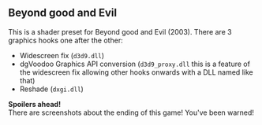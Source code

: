 <!-- {
    "img": "screenshots/bge/__BGE_renamed_2023-05-27_17-08-05.jpg",
    "desc": "Beyond Good and Evil + dgVoodoo + ReShade"
} -->

## Beyond good and Evil

This is a shader preset for Beyond good and Evil (2003). There are 3 graphics hooks one after the other:
* Widescreen fix (`d3d9.dll`)
* dgVoodoo Graphics API conversion (`d3d9_proxy.dll` this is a feature of the widescreen fix allowing other hooks onwards with a DLL named like that)
* Reshade (`dxgi.dll`)

**Spoilers ahead!**  
There are screenshots about the ending of this game! You've been warned!

<mdcompare full="true" ls="bge/__BGE_renamed_2023-05-25_21-46-22_original.jpg" rs="bge/__BGE_renamed_2023-05-25_21-46-22.jpg" ></mdcompare>
<mdcompare full="true" ls="bge/__BGE_renamed_2023-05-25_21-57-14_original.jpg" rs="bge/__BGE_renamed_2023-05-25_21-57-14.jpg" ></mdcompare>
<mdcompare full="true" ls="bge/__BGE_renamed_2023-05-25_22-01-38_original.jpg" rs="bge/__BGE_renamed_2023-05-25_22-01-39.jpg" ></mdcompare>
<mdcompare full="true" ls="bge/__BGE_renamed_2023-05-25_22-01-53_original.jpg" rs="bge/__BGE_renamed_2023-05-25_22-01-53.jpg" ></mdcompare>
<mdcompare full="true" ls="bge/__BGE_renamed_2023-05-25_22-06-14_original.jpg" rs="bge/__BGE_renamed_2023-05-25_22-06-14.jpg" ></mdcompare>
<mdcompare full="true" ls="bge/__BGE_renamed_2023-05-25_22-11-28_original.jpg" rs="bge/__BGE_renamed_2023-05-25_22-11-28.jpg" ></mdcompare>
<mdcompare full="true" ls="bge/__BGE_renamed_2023-05-25_22-15-39_original.jpg" rs="bge/__BGE_renamed_2023-05-25_22-15-39.jpg" ></mdcompare>
<mdcompare full="true" ls="bge/__BGE_renamed_2023-05-25_22-20-38_original.jpg" rs="bge/__BGE_renamed_2023-05-25_22-20-38.jpg" ></mdcompare>
<mdcompare full="true" ls="bge/__BGE_renamed_2023-05-25_22-27-51_original.jpg" rs="bge/__BGE_renamed_2023-05-25_22-27-51.jpg" ></mdcompare>
<mdcompare full="true" ls="bge/__BGE_renamed_2023-05-25_22-28-20_original.jpg" rs="bge/__BGE_renamed_2023-05-25_22-28-20.jpg" ></mdcompare>
<mdcompare full="true" ls="bge/__BGE_renamed_2023-05-25_22-28-29_original.jpg" rs="bge/__BGE_renamed_2023-05-25_22-28-29.jpg" ></mdcompare>
<mdcompare full="true" ls="bge/__BGE_renamed_2023-05-25_22-29-10_original.jpg" rs="bge/__BGE_renamed_2023-05-25_22-29-10.jpg" ></mdcompare>
<mdcompare full="true" ls="bge/__BGE_renamed_2023-05-25_22-30-32_original.jpg" rs="bge/__BGE_renamed_2023-05-25_22-30-32.jpg" ></mdcompare>
<mdcompare full="true" ls="bge/__BGE_renamed_2023-05-25_22-32-43_original.jpg" rs="bge/__BGE_renamed_2023-05-25_22-32-43.jpg" ></mdcompare>
<mdcompare full="true" ls="bge/__BGE_renamed_2023-05-25_22-49-29_original.jpg" rs="bge/__BGE_renamed_2023-05-25_22-49-29.jpg" ></mdcompare>
<mdcompare full="true" ls="bge/__BGE_renamed_2023-05-25_23-03-56_original.jpg" rs="bge/__BGE_renamed_2023-05-25_23-03-56.jpg" ></mdcompare>
<mdcompare full="true" ls="bge/__BGE_renamed_2023-05-25_23-16-26_original.jpg" rs="bge/__BGE_renamed_2023-05-25_23-16-26.jpg" ></mdcompare>
<mdcompare full="true" ls="bge/__BGE_renamed_2023-05-25_23-39-38_original.jpg" rs="bge/__BGE_renamed_2023-05-25_23-39-38.jpg" ></mdcompare>
<mdcompare full="true" ls="bge/__BGE_renamed_2023-05-25_23-46-08_original.jpg" rs="bge/__BGE_renamed_2023-05-25_23-46-08.jpg" ></mdcompare>
<mdcompare full="true" ls="bge/__BGE_renamed_2023-05-26_00-03-59_original.jpg" rs="bge/__BGE_renamed_2023-05-26_00-03-59.jpg" ></mdcompare>
<mdcompare full="true" ls="bge/__BGE_renamed_2023-05-26_00-04-09_original.jpg" rs="bge/__BGE_renamed_2023-05-26_00-04-09.jpg" ></mdcompare>
<mdcompare full="true" ls="bge/__BGE_renamed_2023-05-26_00-04-47_original.jpg" rs="bge/__BGE_renamed_2023-05-26_00-04-47.jpg" ></mdcompare>
<mdcompare full="true" ls="bge/__BGE_renamed_2023-05-26_00-29-55_original.jpg" rs="bge/__BGE_renamed_2023-05-26_00-29-55.jpg" ></mdcompare>
<mdcompare full="true" ls="bge/__BGE_renamed_2023-05-26_00-39-08_original.jpg" rs="bge/__BGE_renamed_2023-05-26_00-39-08.jpg" ></mdcompare>
<mdcompare full="true" ls="bge/__BGE_renamed_2023-05-26_00-45-47_original.jpg" rs="bge/__BGE_renamed_2023-05-26_00-45-47.jpg" ></mdcompare>
<mdcompare full="true" ls="bge/__BGE_renamed_2023-05-26_00-50-03_original.jpg" rs="bge/__BGE_renamed_2023-05-26_00-50-03.jpg" ></mdcompare>
<mdcompare full="true" ls="bge/__BGE_renamed_2023-05-26_01-19-53_original.jpg" rs="bge/__BGE_renamed_2023-05-26_01-19-53.jpg" ></mdcompare>
<mdcompare full="true" ls="bge/__BGE_renamed_2023-05-26_01-19-55_original.jpg" rs="bge/__BGE_renamed_2023-05-26_01-19-55.jpg" ></mdcompare>
<mdcompare full="true" ls="bge/__BGE_renamed_2023-05-26_01-21-29_original.jpg" rs="bge/__BGE_renamed_2023-05-26_01-21-29.jpg" ></mdcompare>
<mdcompare full="true" ls="bge/__BGE_renamed_2023-05-26_01-37-21_original.jpg" rs="bge/__BGE_renamed_2023-05-26_01-37-21.jpg" ></mdcompare>
<mdcompare full="true" ls="bge/__BGE_renamed_2023-05-26_01-37-35_original.jpg" rs="bge/__BGE_renamed_2023-05-26_01-37-35.jpg" ></mdcompare>
<mdcompare full="true" ls="bge/__BGE_renamed_2023-05-26_01-38-51_original.jpg" rs="bge/__BGE_renamed_2023-05-26_01-38-51.jpg" ></mdcompare>
<mdcompare full="true" ls="bge/__BGE_renamed_2023-05-26_01-38-56_original.jpg" rs="bge/__BGE_renamed_2023-05-26_01-38-56.jpg" ></mdcompare>
<mdcompare full="true" ls="bge/__BGE_renamed_2023-05-26_01-40-10_original.jpg" rs="bge/__BGE_renamed_2023-05-26_01-40-10.jpg" ></mdcompare>
<mdcompare full="true" ls="bge/__BGE_renamed_2023-05-26_01-45-10_original.jpg" rs="bge/__BGE_renamed_2023-05-26_01-45-10.jpg" ></mdcompare>
<mdcompare full="true" ls="bge/__BGE_renamed_2023-05-26_01-45-13_original.jpg" rs="bge/__BGE_renamed_2023-05-26_01-45-13.jpg" ></mdcompare>
<mdcompare full="true" ls="bge/__BGE_renamed_2023-05-27_01-59-02_original.jpg" rs="bge/__BGE_renamed_2023-05-27_01-59-02.jpg" ></mdcompare>
<mdcompare full="true" ls="bge/__BGE_renamed_2023-05-27_02-01-03_original.jpg" rs="bge/__BGE_renamed_2023-05-27_02-01-03.jpg" ></mdcompare>
<mdcompare full="true" ls="bge/__BGE_renamed_2023-05-27_02-01-13_original.jpg" rs="bge/__BGE_renamed_2023-05-27_02-01-13.jpg" ></mdcompare>
<mdcompare full="true" ls="bge/__BGE_renamed_2023-05-27_02-15-24_original.jpg" rs="bge/__BGE_renamed_2023-05-27_02-15-24.jpg" ></mdcompare>
<mdcompare full="true" ls="bge/__BGE_renamed_2023-05-27_02-15-38_original.jpg" rs="bge/__BGE_renamed_2023-05-27_02-15-38.jpg" ></mdcompare>
<mdcompare full="true" ls="bge/__BGE_renamed_2023-05-27_02-18-45_original.jpg" rs="bge/__BGE_renamed_2023-05-27_02-18-45.jpg" ></mdcompare>
<mdcompare full="true" ls="bge/__BGE_renamed_2023-05-27_02-18-52_original.jpg" rs="bge/__BGE_renamed_2023-05-27_02-18-52.jpg" ></mdcompare>
<mdcompare full="true" ls="bge/__BGE_renamed_2023-05-27_02-19-43_original.jpg" rs="bge/__BGE_renamed_2023-05-27_02-19-43.jpg" ></mdcompare>
<mdcompare full="true" ls="bge/__BGE_renamed_2023-05-27_02-23-11_original.jpg" rs="bge/__BGE_renamed_2023-05-27_02-23-11.jpg" ></mdcompare>
<mdcompare full="true" ls="bge/__BGE_renamed_2023-05-27_14-57-41_original.jpg" rs="bge/__BGE_renamed_2023-05-27_14-57-41.jpg" ></mdcompare>
<mdcompare full="true" ls="bge/__BGE_renamed_2023-05-27_15-07-01_original.jpg" rs="bge/__BGE_renamed_2023-05-27_15-07-01.jpg" ></mdcompare>
<mdcompare full="true" ls="bge/__BGE_renamed_2023-05-27_15-07-25_original.jpg" rs="bge/__BGE_renamed_2023-05-27_15-07-26.jpg" ></mdcompare>
<mdcompare full="true" ls="bge/__BGE_renamed_2023-05-27_15-16-25_original.jpg" rs="bge/__BGE_renamed_2023-05-27_15-16-25.jpg" ></mdcompare>
<mdcompare full="true" ls="bge/__BGE_renamed_2023-05-27_15-18-58_original.jpg" rs="bge/__BGE_renamed_2023-05-27_15-18-58.jpg" ></mdcompare>
<mdcompare full="true" ls="bge/__BGE_renamed_2023-05-27_15-42-49_original.jpg" rs="bge/__BGE_renamed_2023-05-27_15-42-49.jpg" ></mdcompare>
<mdcompare full="true" ls="bge/__BGE_renamed_2023-05-27_15-44-21_original.jpg" rs="bge/__BGE_renamed_2023-05-27_15-44-21.jpg" ></mdcompare>
<mdcompare full="true" ls="bge/__BGE_renamed_2023-05-27_16-19-07_original.jpg" rs="bge/__BGE_renamed_2023-05-27_16-19-07.jpg" ></mdcompare>
<mdcompare full="true" ls="bge/__BGE_renamed_2023-05-27_17-08-05_original.jpg" rs="bge/__BGE_renamed_2023-05-27_17-08-05.jpg" ></mdcompare>
<mdcompare full="true" ls="bge/__BGE_renamed_2023-05-27_17-08-12_original.jpg" rs="bge/__BGE_renamed_2023-05-27_17-08-12.jpg" ></mdcompare>
<mdcompare full="true" ls="bge/__BGE_renamed_2023-05-27_18-29-26_original.jpg" rs="bge/__BGE_renamed_2023-05-27_18-29-26.jpg" ></mdcompare>
<mdcompare full="true" ls="bge/__BGE_renamed_2023-05-27_18-29-40_original.jpg" rs="bge/__BGE_renamed_2023-05-27_18-29-41.jpg" ></mdcompare>
<mdcompare full="true" ls="bge/__BGE_renamed_2023-05-27_18-33-38_original.jpg" rs="bge/__BGE_renamed_2023-05-27_18-33-39.jpg" ></mdcompare>
<mdcompare full="true" ls="bge/__BGE_renamed_2023-05-27_18-36-28_original.jpg" rs="bge/__BGE_renamed_2023-05-27_18-36-28.jpg" ></mdcompare>
<mdcompare full="true" ls="bge/__BGE_renamed_2023-05-27_18-36-51_original.jpg" rs="bge/__BGE_renamed_2023-05-27_18-36-51.jpg" ></mdcompare>
<mdcompare full="true" ls="bge/__BGE_renamed_2023-05-27_18-37-35_original.jpg" rs="bge/__BGE_renamed_2023-05-27_18-37-35.jpg" ></mdcompare>
<mdcompare full="true" ls="bge/__BGE_renamed_2023-05-27_18-37-39_original.jpg" rs="bge/__BGE_renamed_2023-05-27_18-37-39.jpg" ></mdcompare>
<mdcompare full="true" ls="bge/__BGE_renamed_2023-05-27_18-38-46_original.jpg" rs="bge/__BGE_renamed_2023-05-27_18-38-46.jpg" ></mdcompare>
<mdcompare full="true" ls="bge/__BGE_renamed_2023-05-27_18-39-27_original.jpg" rs="bge/__BGE_renamed_2023-05-27_18-39-27.jpg" ></mdcompare>
<mdcompare full="true" ls="bge/__BGE_renamed_2023-05-27_18-40-08_original.jpg" rs="bge/__BGE_renamed_2023-05-27_18-40-08.jpg" ></mdcompare>
<mdcompare full="true" ls="bge/__BGE_renamed_2023-05-27_18-40-15_original.jpg" rs="bge/__BGE_renamed_2023-05-27_18-40-15.jpg" ></mdcompare>
<mdcompare full="true" ls="bge/__BGE_renamed_2023-05-27_18-45-12_original.jpg" rs="bge/__BGE_renamed_2023-05-27_18-45-12.jpg" ></mdcompare>
<mdcompare full="true" ls="bge/__BGE_renamed_2023-05-27_18-47-04_original.jpg" rs="bge/__BGE_renamed_2023-05-27_18-47-04.jpg" ></mdcompare>
<mdcompare full="true" ls="bge/__BGE_renamed_2023-05-27_18-47-15_original.jpg" rs="bge/__BGE_renamed_2023-05-27_18-47-15.jpg" ></mdcompare>
<mdcompare full="true" ls="bge/__BGE_renamed_2023-05-27_18-48-56_original.jpg" rs="bge/__BGE_renamed_2023-05-27_18-48-56.jpg" ></mdcompare>
<mdcompare full="true" ls="bge/__BGE_renamed_2023-05-27_18-50-33_original.jpg" rs="bge/__BGE_renamed_2023-05-27_18-50-33.jpg" ></mdcompare>
<mdcompare full="true" ls="bge/__BGE_renamed_2023-05-27_18-50-49_original.jpg" rs="bge/__BGE_renamed_2023-05-27_18-50-49.jpg" ></mdcompare>
<mdcompare full="true" ls="bge/__BGE_renamed_2023-05-27_18-57-29_original.jpg" rs="bge/__BGE_renamed_2023-05-27_18-57-29.jpg" ></mdcompare>
<mdcompare full="true" ls="bge/__BGE_renamed_2023-05-27_18-58-13_original.jpg" rs="bge/__BGE_renamed_2023-05-27_18-58-13.jpg" ></mdcompare>
<mdcompare full="true" ls="bge/__BGE_renamed_2023-05-27_18-59-38_original.jpg" rs="bge/__BGE_renamed_2023-05-27_18-59-38.jpg" ></mdcompare>
<mdcompare full="true" ls="bge/__BGE_renamed_2023-05-27_19-01-47_original.jpg" rs="bge/__BGE_renamed_2023-05-27_19-01-47.jpg" ></mdcompare>
<mdcompare full="true" ls="bge/__BGE_renamed_2023-05-27_19-06-24_original.jpg" rs="bge/__BGE_renamed_2023-05-27_19-06-24.jpg" ></mdcompare>
<mdcompare full="true" ls="bge/__BGE_renamed_2023-05-27_19-09-33_original.jpg" rs="bge/__BGE_renamed_2023-05-27_19-09-33.jpg" ></mdcompare>
<mdcompare full="true" ls="bge/__BGE_renamed_2023-05-27_19-09-53_original.jpg" rs="bge/__BGE_renamed_2023-05-27_19-09-53.jpg" ></mdcompare>
<mdcompare full="true" ls="bge/__BGE_renamed_2023-05-27_19-10-19_original.jpg" rs="bge/__BGE_renamed_2023-05-27_19-10-19.jpg" ></mdcompare>
<mdcompare full="true" ls="bge/__BGE_renamed_2023-05-27_19-10-36_original.jpg" rs="bge/__BGE_renamed_2023-05-27_19-10-36.jpg" ></mdcompare>
<mdcompare full="true" ls="bge/__BGE_renamed_2023-05-27_19-18-13_original.jpg" rs="bge/__BGE_renamed_2023-05-27_19-18-13.jpg" ></mdcompare>
<mdcompare full="true" ls="bge/__BGE_renamed_2023-05-27_19-18-24_original.jpg" rs="bge/__BGE_renamed_2023-05-27_19-18-24.jpg" ></mdcompare>